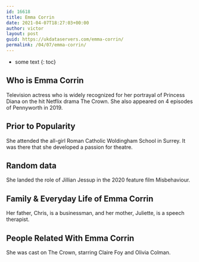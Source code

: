 ```yaml
---
id: 16618
title: Emma Corrin
date: 2021-04-07T18:27:03+00:00
author: victor
layout: post
guid: https://ukdataservers.com/emma-corrin/
permalink: /04/07/emma-corrin/
---
```


* some text
{: toc}


## Who is Emma Corrin



Television actress who is widely recognized for her portrayal of Princess Diana on the hit Netflix drama The Crown. She also appeared on 4 episodes of Pennyworth in 2019.

                
                
                
## Prior to Popularity



She attended the all-girl Roman Catholic Woldingham School in Surrey. It was there that she developed a passion for theatre.

                
                
                
## Random data



She landed the role of Jillian Jessup in the 2020 feature film Misbehaviour.

                
                
                
## Family & Everyday Life of Emma Corrin



Her father, Chris, is a businessman, and her mother, Juliette, is a speech therapist.

                
                
                
## People Related With Emma Corrin



She was cast on The Crown, starring Claire Foy and Olivia Colman. 

                
              
            
          
          
          